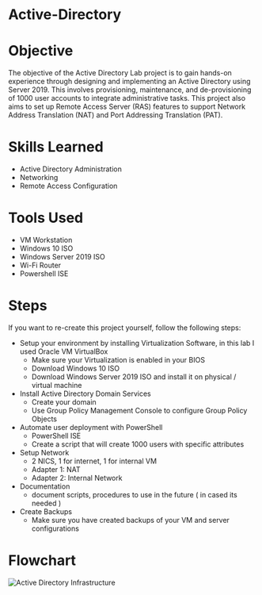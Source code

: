 # Active-Directory

# Objective
The objective of the Active Directory Lab project is to gain hands-on experience through designing and implementing an Active Directory using Server 2019. This involves provisioning, maintenance, and de-provisioning of 1000 user accounts to integrate administrative tasks. This project also aims to set up Remote Access Server (RAS) features to support Network Address Translation (NAT) and Port Addressing Translation (PAT).


# Skills Learned
- Active Directory Administration
- Networking
- Remote Access Configuration

# Tools Used
- VM Workstation
- Windows 10 ISO
- Windows Server 2019 ISO
- Wi-Fi Router
- Powershell ISE

# Steps
If you want to re-create this project yourself, follow the following steps:
- Setup your environment by installing Virtualization Software, in this lab I used Oracle VM VirtualBox
  - Make sure your Virtualization is enabled in your BIOS
  - Download Windows 10 ISO
  - Download Windows Server 2019 ISO and install it on physical / virtual machine
- Install Active Directory Domain Services
  - Create your domain
  - Use Group Policy Management Console to configure Group Policy Objects
- Automate user deployment with PowerShell
  - PowerShell ISE
  - Create a script that will create 1000 users with specific attributes
- Setup Network
  - 2 NICS, 1 for internet, 1 for internal VM
  - Adapter 1: NAT
  - Adapter 2: Internal Network
- Documentation
  - document scripts, procedures to use in the future ( in cased its needed )
- Create Backups
  - Make sure you have created backups of your VM and server configurations

# Flowchart
![Active Directory Infrastructure](https://github.com/timuakhm/Active-Directory/assets/171197854/1c0b53b4-1e7a-4c3b-b371-c2c8197c388e)
